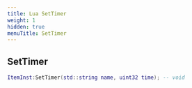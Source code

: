 ```yaml
---
title: Lua SetTimer
weight: 1
hidden: true
menuTitle: SetTimer
---
```

## SetTimer
```lua
ItemInst:SetTimer(std::string name, uint32 time); -- void
```